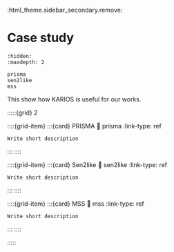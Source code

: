 <!-- 
disable right sidebar 
it works in MD with myst_parser by enabling myst extension fieldlist
-->
:html_theme.sidebar_secondary.remove:

# Case study

```{toctree}
:hidden:
:maxdepth: 2

prisma
sen2like
mss
```

This show how KARIOS is useful for our works.

<!-- SYNTAX 
https://sphinx-design.readthedocs.io/en/latest/grids.html#placing-a-card-in-a-grid
WARNING : We use card in grid-item instead of grid-item-card due to vertical spacing issue

For click
https://sphinx-design.readthedocs.io/en/latest/cards.html#clickable-cards

Grid works in MD thanks to myst extension colon_fence
-->

:::::{grid} 2

::::{grid-item}
:::{card} PRISMA
:link: prisma
:link-type: ref

```{todo}
Write short description
```
:::
::::

::::{grid-item}
:::{card} Sen2like
:link: sen2like
:link-type: ref

```{todo}
Write short description
```
:::
::::

::::{grid-item}
:::{card} MSS
:link: mss
:link-type: ref

```{todo}
Write short description
```
:::
::::

:::::
